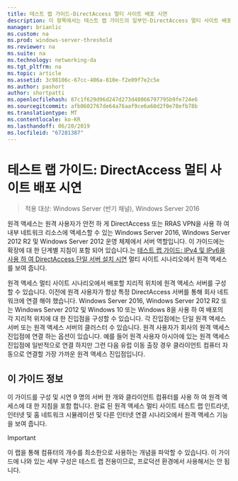 ```yaml
---
title: 테스트 랩 가이드-DirectAccess 멀티 사이트 배포 시연
description: 이 항목에서는 테스트 랩 가이드의 일부인-DirectAccess 멀티 사이트 배포에 대 한 Windows Server 2016를 보여 줍니다.
manager: brianlic
ms.custom: na
ms.prod: windows-server-threshold
ms.reviewer: na
ms.suite: na
ms.technology: networking-da
ms.tgt_pltfrm: na
ms.topic: article
ms.assetid: 3c98106c-67cc-406a-810e-f2e09f7e2c5e
ms.author: pashort
author: shortpatti
ms.openlocfilehash: 87c1f629d96d247d273d48066797795b9fe724e6
ms.sourcegitcommit: afb0602767de64a76aaf9ce6a60d2f0e78efb78b
ms.translationtype: MT
ms.contentlocale: ko-KR
ms.lasthandoff: 06/20/2019
ms.locfileid: "67281387"
---
```

# <a name="test-lab-guide-demonstrate-a-directaccess-multisite-deployment"></a>테스트 랩 가이드: DirectAccess 멀티 사이트 배포 시연

>적용 대상: Windows Server (반기 채널), Windows Server 2016

원격 액세스는 원격 사용자가 안전 하 게 DirectAccess 또는 RRAS VPN을 사용 하 여 내부 네트워크 리소스에 액세스할 수 있는 Windows Server 2016, Windows Server 2012 R2 및 Windows Server 2012 운영 체제에서 서버 역할입니다. 이 가이드에는 확장에 대 한 단계별 지침이 포함 되어 있습니다.는 [테스트 랩 가이드: IPv4 및 IPv6을 사용 하 여 DirectAccess 단일 서버 설치 시연](https://go.microsoft.com/fwlink/p/?LinkId=237004) 멀티 사이트 시나리오에서 원격 액세스를 보여 줍니다.  
  
원격 액세스 멀티 사이트 시나리오에서 배포할 지리적 위치에 원격 액세스 서버를 구성할 수 있습니다. 이전에 원격 사용자가 항상 특정 DirectAccess 서버를 통해 회사 네트워크에 연결 해야 했습니다. Windows Server 2016, Windows Server 2012 R2 또는 Windows Server 2012 및 Windows 10 또는 Windows 8을 사용 하 여 배포의 각 지리적 위치에 대 한 진입점을 구성할 수 있습니다. 각 진입점에는 단일 원격 액세스 서버 또는 원격 액세스 서버의 클러스터 수 있습니다. 원격 사용자가 회사의 원격 액세스 진입점에 연결 하는 옵션이 있습니다. 예를 들어 원격 사용자 아시아에 있는 원격 액세스 진입점에 일반적으로 연결 하지만 그런 다음 유럽 이동 출장 경우 클라이언트 컴퓨터 자동으로 연결할 가장 가까운 원격 액세스 진입점입니다.  
  
## <a name="about-this-guide"></a>이 가이드 정보  
이 가이드를 구성 및 시연 9 명의 서버 한 개와 클라이언트 컴퓨터를 사용 하 여 원격 액세스에 대 한 지침을 포함 합니다. 완료 된 원격 액세스 멀티 사이트 테스트 랩 인트라넷, 인터넷 및 홈 네트워크 시뮬레이션 및 다른 인터넷 연결 시나리오에서 원격 액세스 기능을 보여 줍니다.  
  
> [!IMPORTANT]  
> 이 랩을 통해 컴퓨터의 개수를 최소한으로 사용하는 개념을 파악할 수 있습니다. 이 가이드에 나와 있는 세부 구성은 테스트 랩 전용이므로, 프로덕션 환경에서 사용해서는 안 됩니다.  
  


